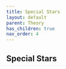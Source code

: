 ```yaml
---
title: Special Stars
layout: default
parent: Theory
has_children: true
nav_order: 4
---
```


## Special Stars
